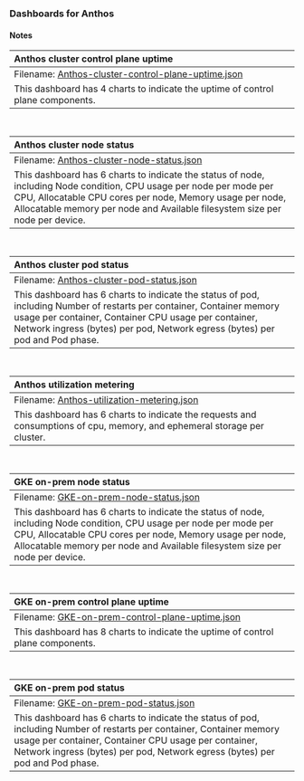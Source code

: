 ### Dashboards for Anthos

#### Notes

|Anthos cluster control plane uptime|
|:---------------------|
|Filename: [Anthos-cluster-control-plane-uptime.json](Anthos-cluster-control-plane-uptime.json)|
|This dashboard has 4 charts to indicate the uptime of control plane components.|

&nbsp;

|Anthos cluster node status|
|:---------------------|
|Filename: [Anthos-cluster-node-status.json](Anthos-cluster-node-status.json)|
|This dashboard has 6 charts to indicate the status of node, including Node condition, CPU usage per node per mode per CPU, Allocatable CPU cores per node, Memory usage per node, Allocatable memory per node and Available filesystem size per node per device.|

&nbsp;

| Anthos cluster pod status                                                                                                                                                                                                                                      |
|:---------------------------------------------------------------------------------------------------------------------------------------------------------------------------------------------------------------------------------------------------------------|
| Filename: [Anthos-cluster-pod-status.json](Anthos-cluster-pod-status.json)                                                                                                                                                                                     |
| This dashboard has 6 charts to indicate the status of pod, including Number of restarts per container, Container memory usage per container, Container CPU usage per container, Network ingress (bytes) per pod, Network egress (bytes) per pod and Pod phase. |

&nbsp;

| Anthos utilization metering                                                                                              |
|:-------------------------------------------------------------------------------------------------------------------------|
| Filename: [Anthos-utilization-metering.json](Anthos-utilization-metering.json)                                           |
| This dashboard has 6 charts to indicate the requests and consumptions of cpu, memory, and ephemeral storage per cluster. |

&nbsp;

|GKE on-prem node status|
|:---------------------|
|Filename: [GKE-on-prem-node-status.json](GKE-on-prem-node-status.json)|
|This dashboard has 6 charts to indicate the status of node, including Node condition, CPU usage per node per mode per CPU, Allocatable CPU cores per node, Memory usage per node, Allocatable memory per node and Available filesystem size per node per device.|

&nbsp;

| GKE on-prem control plane uptime                                                         |
|:-----------------------------------------------------------------------------------------|
| Filename: [GKE-on-prem-control-plane-uptime.json](GKE-on-prem-control-plane-uptime.json) |
| This dashboard has 8 charts to indicate the uptime of control plane components.          |

&nbsp;

| GKE on-prem pod status                                                                                                                                                                                                                                         |
|:---------------------------------------------------------------------------------------------------------------------------------------------------------------------------------------------------------------------------------------------------------------|
| Filename: [GKE-on-prem-pod-status.json](GKE-on-prem-pod-status.json)                                                                                                                                                                                           |
| This dashboard has 6 charts to indicate the status of pod, including Number of restarts per container, Container memory usage per container, Container CPU usage per container, Network ingress (bytes) per pod, Network egress (bytes) per pod and Pod phase. |
